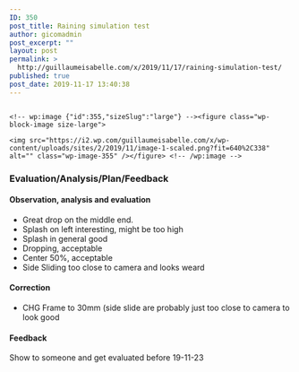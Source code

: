 ```yaml
---
ID: 350
post_title: Raining simulation test
author: gicomadmin
post_excerpt: ""
layout: post
permalink: >
  http://guillaumeisabelle.com/x/2019/11/17/raining-simulation-test/
published: true
post_date: 2019-11-17 13:40:38
---
```

<!-- wp:image {"id":351,"sizeSlug":"large"} --><figure class="wp-block-image size-large">

<img src="https://i2.wp.com/guillaumeisabelle.com/x/wp-content/uploads/sites/2/2019/11/image-scaled.png?fit=640%2C338" alt="" class="wp-image-351" /></figure> <!-- /wp:image -->

<!-- wp:group -->

<div class="wp-block-group">
  <div class="wp-block-group__inner-container">
    <!-- wp:block {"ref":357} /-->
    
    <!-- wp:image {"id":355,"sizeSlug":"large"} --><figure class="wp-block-image size-large">
    
    <img src="https://i2.wp.com/guillaumeisabelle.com/x/wp-content/uploads/sites/2/2019/11/image-1-scaled.png?fit=640%2C338" alt="" class="wp-image-355" /></figure> <!-- /wp:image -->
  </div>
</div>

<!-- /wp:group -->

<!-- wp:heading {"level":3} -->

### Evaluation/Analysis/Plan/Feedback

<!-- /wp:heading -->

<!-- wp:heading {"level":4} -->

#### Observation, analysis and evaluation

<!-- /wp:heading -->

<!-- wp:list -->

*   Great drop on the middle end.
*   Splash on left interesting, might be too high
*   Splash in general good
*   Dropping, acceptable
*   Center 50%, acceptable
*   Side Sliding too close to camera and looks weard

<!-- /wp:list -->

<!-- wp:heading {"level":4} -->

#### Correction

<!-- /wp:heading -->

<!-- wp:list -->

*   CHG Frame to 30mm (side slide are probably just too close to camera to look good

<!-- /wp:list -->

<!-- wp:heading {"level":4} -->

#### Feedback 

<!-- /wp:heading -->

<!-- wp:paragraph -->

Show to someone and get evaluated before 19-11-23

<!-- /wp:paragraph -->